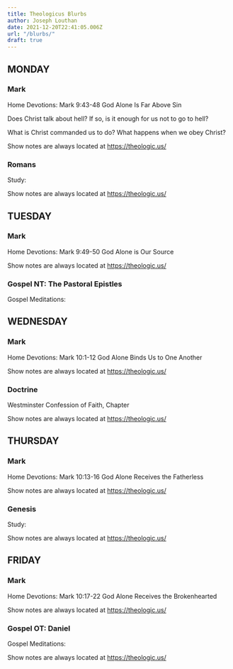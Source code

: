 ```yaml
---
title: Theologicus Blurbs
author: Joseph Louthan
date: 2021-12-20T22:41:05.006Z
url: "/blurbs/"
draft: true
---
```

## MONDAY

### Mark
Home Devotions: Mark 9:43-48 God Alone Is Far Above Sin

Does Christ talk about hell? If so, is it enough for us not to go to hell?

What is Christ commanded us to do? What happens when we obey Christ?

Show notes are always located at https://theologic.us/

### Romans
Study: 



Show notes are always located at https://theologic.us/

## TUESDAY

### Mark
Home Devotions: Mark 9:49-50 God Alone is Our Source



Show notes are always located at https://theologic.us/

### Gospel NT: The Pastoral Epistles
Gospel Meditations: 

## WEDNESDAY

### Mark
Home Devotions: Mark 10:1-12 God Alone Binds Us to One Another



Show notes are always located at https://theologic.us/

### Doctrine
Westminster Confession of Faith, Chapter 



Show notes are always located at https://theologic.us/

## THURSDAY

### Mark
Home Devotions: Mark 10:13-16 God Alone Receives the Fatherless



Show notes are always located at https://theologic.us/

### Genesis
Study: 



Show notes are always located at https://theologic.us/

## FRIDAY

### Mark
Home Devotions: Mark 10:17-22 God Alone Receives the Brokenhearted



Show notes are always located at https://theologic.us/

### Gospel OT: Daniel
Gospel Meditations: 



Show notes are always located at https://theologic.us/